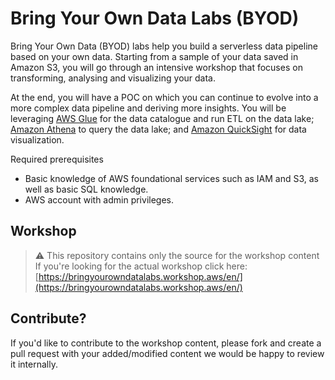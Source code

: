 # Bring Your Own Data Labs (BYOD)

Bring Your Own Data (BYOD) labs help you build a serverless data pipeline based on your own data. Starting from a sample of your data saved in Amazon S3, you will go through an intensive workshop that focuses on transforming, analysing and visualizing your data.

At the end, you will have a POC on which you can continue to evolve into a more complex data pipeline and deriving more insights. You will be leveraging [AWS Glue](https://aws.amazon.com/glue/) for the data catalogue and run ETL on the data lake; [Amazon Athena](https://aws.amazon.com/athena/) to query the data lake; and [Amazon QuickSight](https://aws.amazon.com/quicksight/) for data visualization.
 
Required prerequisites

* Basic knowledge of AWS foundational services such as IAM and S3, as well as basic SQL knowledge.
* AWS account with admin privileges.

## Workshop

> :warning: This repository contains only the source for the workshop content
> If you're looking for the actual workshop click here: [https://bringyourowndatalabs.workshop.aws/en/](https://bringyourowndatalabs.workshop.aws/en/)

## Contribute?

If you'd like to contribute to the workshop content, please fork and create a pull request with your added/modified content we would be happy to review it internally.